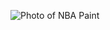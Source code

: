 ![Photo of NBA Paint](https://encrypted-tbn0.gstatic.com/images?q=tbn:ANd9GcRsKMYDEMJ2DG1zfMXFRFAYIG65sli7RreSmMBjr4UPd5lM3mxb_zGuxyBPjFJirU94ek8&usqp=CAU)
